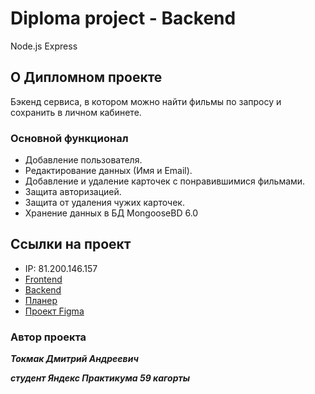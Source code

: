 # Diploma project - Backend

Node.js Express

## О Дипломном проекте

Бэкенд сервиса, в котором можно найти фильмы по запросу и сохранить в личном
кабинете.

### Основной функционал

- Добавление пользователя.
- Редактирование данных (Имя и Email).
- Добавление и удаление карточек с понравившимися фильмами.
- Защита авторизацией.
- Защита от удаления чужих карточек.
- Хранение данных в БД MongooseBD 6.0

## Ссылки на проект

- IP: 81.200.146.157
- [Frontend](https://diploma.1827093-cy37517.twc1.net)
- [Backend](https://api.diploma.1827093-cy37517.twc1.net)
- [Планер](https://www.notion.so/bbac09ef519a4a5dae81c4fd3c9ca8a0?v=b284217a977b4b4da035803a3f2c5622&pvs=4)
- [Проект Figma](https://disk.yandex.ru/d/OWzffpJIrTRPpQ)

### Автор проекта

**_Токмак Дмитрий Андреевич_**

**_студент Яндекс Практикума 59 кагорты_**
